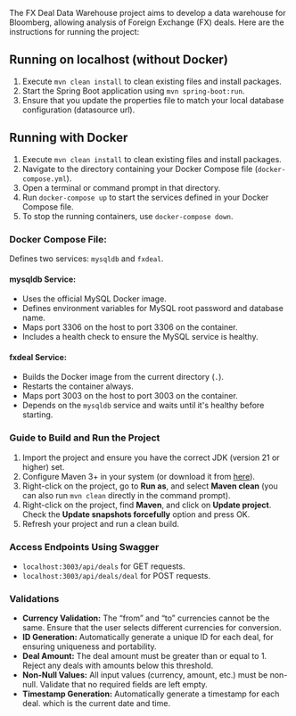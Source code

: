 The FX Deal Data Warehouse project aims to develop a data warehouse for Bloomberg, allowing analysis of Foreign Exchange (FX) deals. Here are the instructions for running the project:

## Running on localhost (without Docker)
1. Execute `mvn clean install` to clean existing files and install packages.
2. Start the Spring Boot application using `mvn spring-boot:run`.
3. Ensure that you update the properties file to match your local database configuration (datasource url).

## Running with Docker
1. Execute `mvn clean install` to clean existing files and install packages.
2. Navigate to the directory containing your Docker Compose file (`docker-compose.yml`).
3. Open a terminal or command prompt in that directory.
4. Run `docker-compose up` to start the services defined in your Docker Compose file.
5. To stop the running containers, use `docker-compose down`.

### Docker Compose File:
Defines two services: `mysqldb` and `fxdeal`.

#### mysqldb Service:
- Uses the official MySQL Docker image.
- Defines environment variables for MySQL root password and database name.
- Maps port 3306 on the host to port 3306 on the container.
- Includes a health check to ensure the MySQL service is healthy.

#### fxdeal Service:
- Builds the Docker image from the current directory (`.`).
- Restarts the container always.
- Maps port 3003 on the host to port 3003 on the container.
- Depends on the `mysqldb` service and waits until it's healthy before starting.

### Guide to Build and Run the Project
1. Import the project and ensure you have the correct JDK (version 21 or higher) set.
2. Configure Maven 3+ in your system (or download it from [here](https://maven.apache.org/download.cgi)).
3. Right-click on the project, go to **Run as**, and select **Maven clean** (you can also run `mvn clean` directly in the command prompt).
4. Right-click on the project, find **Maven**, and click on **Update project**. Check the **Update snapshots forcefully** option and press OK.
5. Refresh your project and run a clean build.

### Access Endpoints Using Swagger
- `localhost:3003/api/deals` for GET requests.
- `localhost:3003/api/deals/deal` for POST requests.

### Validations

- **Currency Validation:** The “from” and “to” currencies cannot be the same. Ensure that the user selects different currencies for conversion.
- **ID Generation:** Automatically generate a unique ID for each deal, for ensuring uniqueness and portability.
- **Deal Amount:** The deal amount must be greater than or equal to 1. Reject any deals with amounts below this threshold.
- **Non-Null Values:** All input values (currency, amount, etc.) must be non-null. Validate that no required fields are left empty.
- **Timestamp Generation:** Automatically generate a timestamp for each deal. which is the current date and time.